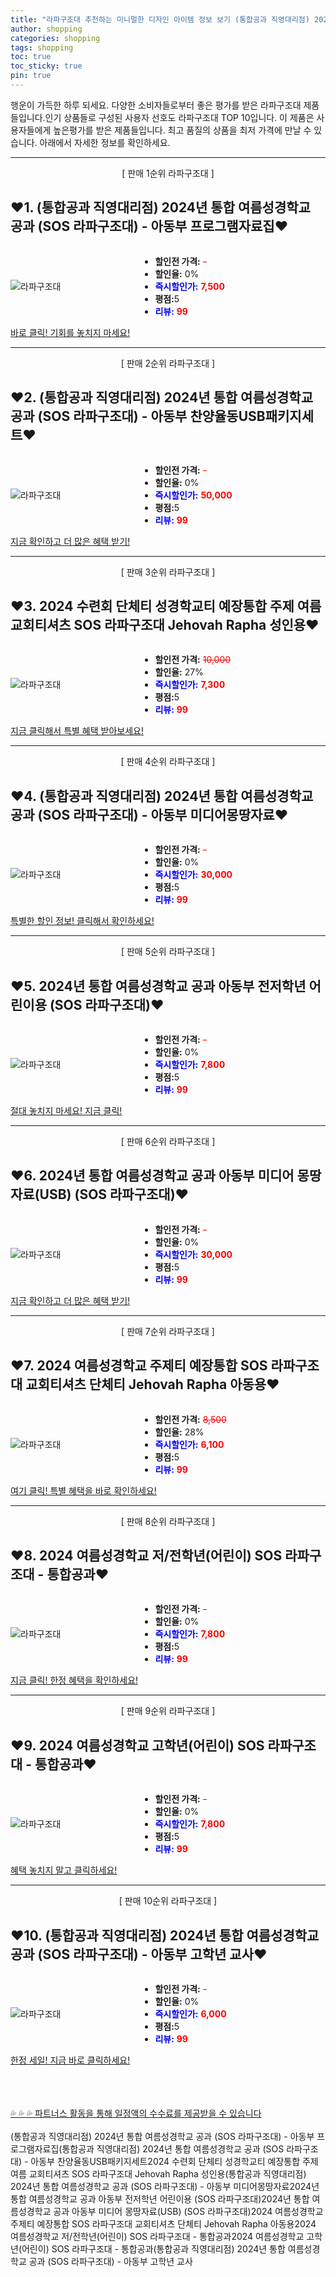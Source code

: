 ```yaml
---
title: "라파구조대 추천하는 미니멀한 디자인 아이템 정보 보기 (통합공과 직영대리점) 2024년 통합 여름성경학교"
author: shopping
categories: shopping
tags: shopping
toc: true
toc_sticky: true
pin: true
---
```

행운이 가득한 하루 되세요. 다양한 소비자들로부터 좋은 평가를 받은 라파구조대 제품들입니다.인기 상품들로 구성된 사용자 선호도 라파구조대 TOP 10입니다. 이 제품은 사용자들에게 높은평가를 받은 제품들입니다. 최고 품질의 상품을 최저 가격에 만날 수 있습니다. 아래에서 자세한 정보를 확인하세요.

---
<p class="toplist" style="margin: 0 auto; display: block; width: fit-content;">[ 판매 1순위 라파구조대 ]</p>

<h2><strong>❤️1. (통합공과 직영대리점) 2024년 통합 여름성경학교 공과 (SOS 라파구조대) - 아동부 프로그램자료집❤️</strong></h2>

<div style="display: flex; align-items: center;">
    <div style="flex: 0.4;">
        <img src="https://thumbnail7.coupangcdn.com/thumbnails/remote/230x230ex/image/vendor_inventory/6fe8/1729ebce341f23060050de92d73e8788555e8673ef8781f8507e8d8b4600.jpg" alt="라파구조대" style="max-width: 100%;">
    </div>
    <div style="flex: 0.6; margin-left: 10px;">
        <ul>
            <li><strong>할인전 가격:</strong> <del style="color: red;">-</del></li>
            <li><strong>할인율:</strong> 0%</li>
            <li><span style='color:blue'><strong>즉시할인가:</strong></span> <span style='color:red'><strong>7,500</strong></span></li>
            <li><strong>평점:</strong>5</li>
            <li><span style='color:blue'><strong>리뷰:</strong></span> <span style='color:red'><strong>99</strong></span></li>
        </ul>
    </div>
</div>
<div class="center">
    <a href="https://William4Davisa.github.io?lptag=AF9450613&subid=githubio&pageKey=8104446366&traceid=V0-153&itemId=22934352944&vendorItemId=89968692317" class="myButton">
        바로 클릭! 기회를 놓치지 마세요!
    </a>
</div>


---
<p class="toplist" style="margin: 0 auto; display: block; width: fit-content;">[ 판매 2순위 라파구조대 ]</p>

<h2><strong>❤️2. (통합공과 직영대리점) 2024년 통합 여름성경학교 공과 (SOS 라파구조대) - 아동부 찬양율동USB패키지세트❤️</strong></h2>

<div style="display: flex; align-items: center;">
    <div style="flex: 0.4;">
        <img src="https://thumbnail9.coupangcdn.com/thumbnails/remote/230x230ex/image/vendor_inventory/d85b/2bd93181dc2d0a8278f1b68b80b271af5215bebd32448236333259ffbab6.jpg" alt="라파구조대" style="max-width: 100%;">
    </div>
    <div style="flex: 0.6; margin-left: 10px;">
        <ul>
            <li><strong>할인전 가격:</strong> <del style="color: red;">-</del></li>
            <li><strong>할인율:</strong> 0%</li>
            <li><span style='color:blue'><strong>즉시할인가:</strong></span> <span style='color:red'><strong>50,000</strong></span></li>
            <li><strong>평점:</strong>5</li>
            <li><span style='color:blue'><strong>리뷰:</strong></span> <span style='color:red'><strong>99</strong></span></li>
        </ul>
    </div>
</div>
<div class="center">
    <a href="https://William4Davisa.github.io?lptag=AF9450613&subid=githubio&pageKey=8104452691&traceid=V0-153&itemId=22934375898&vendorItemId=89968714507" class="myButton">
        지금 확인하고 더 많은 혜택 받기!
    </a>
</div>


---
<p class="toplist" style="margin: 0 auto; display: block; width: fit-content;">[ 판매 3순위 라파구조대 ]</p>

<h2><strong>❤️3. 2024 수련회 단체티 성경학교티 예장통합 주제 여름 교회티셔츠 SOS 라파구조대 Jehovah Rapha 성인용❤️</strong></h2>

<div style="display: flex; align-items: center;">
    <div style="flex: 0.4;">
        <img src="https://thumbnail10.coupangcdn.com/thumbnails/remote/230x230ex/image/vendor_inventory/ee0b/7a560b712b5c511869d4c164183e60f4e91f6b4d3622d57e293e92a48e14.jpg" alt="라파구조대" style="max-width: 100%;">
    </div>
    <div style="flex: 0.6; margin-left: 10px;">
        <ul>
            <li><strong>할인전 가격:</strong> <del style="color: red;">10,000</del></li>
            <li><strong>할인율:</strong> 27%</li>
            <li><span style='color:blue'><strong>즉시할인가:</strong></span> <span style='color:red'><strong>7,300</strong></span></li>
            <li><strong>평점:</strong>5</li>
            <li><span style='color:blue'><strong>리뷰:</strong></span> <span style='color:red'><strong>99</strong></span></li>
        </ul>
    </div>
</div>
<div class="center">
    <a href="https://William4Davisa.github.io?lptag=AF9450613&subid=githubio&pageKey=8151362507&traceid=V0-153&itemId=23198331738&vendorItemId=90230914861" class="myButton">
        지금 클릭해서 특별 혜택 받아보세요!
    </a>
</div>


---
<p class="toplist" style="margin: 0 auto; display: block; width: fit-content;">[ 판매 4순위 라파구조대 ]</p>

<h2><strong>❤️4. (통합공과 직영대리점) 2024년 통합 여름성경학교 공과 (SOS 라파구조대) - 아동부 미디어몽땅자료❤️</strong></h2>

<div style="display: flex; align-items: center;">
    <div style="flex: 0.4;">
        <img src="https://thumbnail10.coupangcdn.com/thumbnails/remote/230x230ex/image/vendor_inventory/e997/5b8ccbd780ef5bad22ebe1d983f37e8e2451aaeb8bb071a55d6f3a6cf8c3.jpg" alt="라파구조대" style="max-width: 100%;">
    </div>
    <div style="flex: 0.6; margin-left: 10px;">
        <ul>
            <li><strong>할인전 가격:</strong> <del style="color: red;">-</del></li>
            <li><strong>할인율:</strong> 0%</li>
            <li><span style='color:blue'><strong>즉시할인가:</strong></span> <span style='color:red'><strong>30,000</strong></span></li>
            <li><strong>평점:</strong>5</li>
            <li><span style='color:blue'><strong>리뷰:</strong></span> <span style='color:red'><strong>99</strong></span></li>
        </ul>
    </div>
</div>
<div class="center">
    <a href="https://William4Davisa.github.io?lptag=AF9450613&subid=githubio&pageKey=8104448866&traceid=V0-153&itemId=22934362807&vendorItemId=89968701319" class="myButton">
        특별한 할인 정보! 클릭해서 확인하세요!
    </a>
</div>


---
<p class="toplist" style="margin: 0 auto; display: block; width: fit-content;">[ 판매 5순위 라파구조대 ]</p>

<h2><strong>❤️5. 2024년 통합 여름성경학교 공과 아동부 전저학년 어린이용 (SOS 라파구조대)❤️</strong></h2>

<div style="display: flex; align-items: center;">
    <div style="flex: 0.4;">
        <img src="https://thumbnail9.coupangcdn.com/thumbnails/remote/230x230ex/image/vendor_inventory/3777/f6b6778f5e0d0ff8871c7ed5e4df6247b31437cc384bb33526237c1d05b1.jpg" alt="라파구조대" style="max-width: 100%;">
    </div>
    <div style="flex: 0.6; margin-left: 10px;">
        <ul>
            <li><strong>할인전 가격:</strong> <del style="color: red;">-</del></li>
            <li><strong>할인율:</strong> 0%</li>
            <li><span style='color:blue'><strong>즉시할인가:</strong></span> <span style='color:red'><strong>7,800</strong></span></li>
            <li><strong>평점:</strong>5</li>
            <li><span style='color:blue'><strong>리뷰:</strong></span> <span style='color:red'><strong>99</strong></span></li>
        </ul>
    </div>
</div>
<div class="center">
    <a href="https://William4Davisa.github.io?lptag=AF9450613&subid=githubio&pageKey=8120761861&traceid=V0-153&itemId=23034612795&vendorItemId=90068364601" class="myButton">
        절대 놓치지 마세요! 지금 클릭!
    </a>
</div>


---
<p class="toplist" style="margin: 0 auto; display: block; width: fit-content;">[ 판매 6순위 라파구조대 ]</p>

<h2><strong>❤️6. 2024년 통합 여름성경학교 공과 아동부 미디어 몽땅자료(USB) (SOS 라파구조대)❤️</strong></h2>

<div style="display: flex; align-items: center;">
    <div style="flex: 0.4;">
        <img src="https://thumbnail10.coupangcdn.com/thumbnails/remote/230x230ex/image/vendor_inventory/6817/512e1e9a48a3eab43b1b106feef0c348185426614936bffb052281777d44.jpg" alt="라파구조대" style="max-width: 100%;">
    </div>
    <div style="flex: 0.6; margin-left: 10px;">
        <ul>
            <li><strong>할인전 가격:</strong> <del style="color: red;">-</del></li>
            <li><strong>할인율:</strong> 0%</li>
            <li><span style='color:blue'><strong>즉시할인가:</strong></span> <span style='color:red'><strong>30,000</strong></span></li>
            <li><strong>평점:</strong>5</li>
            <li><span style='color:blue'><strong>리뷰:</strong></span> <span style='color:red'><strong>99</strong></span></li>
        </ul>
    </div>
</div>
<div class="center">
    <a href="https://William4Davisa.github.io?lptag=AF9450613&subid=githubio&pageKey=8113135792&traceid=V0-153&itemId=22991974475&vendorItemId=90068861310" class="myButton">
        지금 확인하고 더 많은 혜택 받기!
    </a>
</div>


---
<p class="toplist" style="margin: 0 auto; display: block; width: fit-content;">[ 판매 7순위 라파구조대 ]</p>

<h2><strong>❤️7. 2024 여름성경학교 주제티 예장통합 SOS 라파구조대 교회티셔츠 단체티 Jehovah Rapha 아동용❤️</strong></h2>

<div style="display: flex; align-items: center;">
    <div style="flex: 0.4;">
        <img src="https://thumbnail7.coupangcdn.com/thumbnails/remote/230x230ex/image/vendor_inventory/c2c1/a773b634313ee1939d05af4d6454c281ca013732879f73abf34793b3bcd7.jpg" alt="라파구조대" style="max-width: 100%;">
    </div>
    <div style="flex: 0.6; margin-left: 10px;">
        <ul>
            <li><strong>할인전 가격:</strong> <del style="color: red;">8,500</del></li>
            <li><strong>할인율:</strong> 28%</li>
            <li><span style='color:blue'><strong>즉시할인가:</strong></span> <span style='color:red'><strong>6,100</strong></span></li>
            <li><strong>평점:</strong>5</li>
            <li><span style='color:blue'><strong>리뷰:</strong></span> <span style='color:red'><strong>99</strong></span></li>
        </ul>
    </div>
</div>
<div class="center">
    <a href="https://William4Davisa.github.io?lptag=AF9450613&subid=githubio&pageKey=8151272926&traceid=V0-153&itemId=23197999857&vendorItemId=90230587669" class="myButton">
        여기 클릭! 특별 혜택을 바로 확인하세요!
    </a>
</div>


---
<p class="toplist" style="margin: 0 auto; display: block; width: fit-content;">[ 판매 8순위 라파구조대 ]</p>

<h2><strong>❤️8. 2024 여름성경학교 저/전학년(어린이) SOS 라파구조대 - 통합공과❤️</strong></h2>

<div style="display: flex; align-items: center;">
    <div style="flex: 0.4;">
        <img src="https://thumbnail8.coupangcdn.com/thumbnails/remote/230x230ex/image/vendor_inventory/86df/89fb07237db2eb4c32387e398915e579ae899fa5bc04e2d86b4ddf9b1dde.jpeg" alt="라파구조대" style="max-width: 100%;">
    </div>
    <div style="flex: 0.6; margin-left: 10px;">
        <ul>
            <li><strong>할인전 가격:</strong> <del style="color: red;">-</del></li>
            <li><strong>할인율:</strong> 0%</li>
            <li><span style='color:blue'><strong>즉시할인가:</strong></span> <span style='color:red'><strong>7,800</strong></span></li>
            <li><strong>평점:</strong>5</li>
            <li><span style='color:blue'><strong>리뷰:</strong></span> <span style='color:red'><strong>99</strong></span></li>
        </ul>
    </div>
</div>
<div class="center">
    <a href="https://William4Davisa.github.io?lptag=AF9450613&subid=githubio&pageKey=8130637377&traceid=V0-153&itemId=23089308410&vendorItemId=90122757765" class="myButton">
        지금 클릭! 한정 혜택을 확인하세요!
    </a>
</div>


---
<p class="toplist" style="margin: 0 auto; display: block; width: fit-content;">[ 판매 9순위 라파구조대 ]</p>

<h2><strong>❤️9. 2024 여름성경학교 고학년(어린이) SOS 라파구조대 - 통합공과❤️</strong></h2>

<div style="display: flex; align-items: center;">
    <div style="flex: 0.4;">
        <img src="https://thumbnail7.coupangcdn.com/thumbnails/remote/230x230ex/image/vendor_inventory/464f/105b490f0ec9a67c6ea21d944a1410ef9cfe8d8308ae8a7ed8428a2e1cbd.jpeg" alt="라파구조대" style="max-width: 100%;">
    </div>
    <div style="flex: 0.6; margin-left: 10px;">
        <ul>
            <li><strong>할인전 가격:</strong> <del style="color: red;">-</del></li>
            <li><strong>할인율:</strong> 0%</li>
            <li><span style='color:blue'><strong>즉시할인가:</strong></span> <span style='color:red'><strong>7,800</strong></span></li>
            <li><strong>평점:</strong>5</li>
            <li><span style='color:blue'><strong>리뷰:</strong></span> <span style='color:red'><strong>99</strong></span></li>
        </ul>
    </div>
</div>
<div class="center">
    <a href="https://William4Davisa.github.io?lptag=AF9450613&subid=githubio&pageKey=8131267913&traceid=V0-153&itemId=23091893069&vendorItemId=90122789934" class="myButton">
        혜택 놓치지 말고 클릭하세요!
    </a>
</div>


---
<p class="toplist" style="margin: 0 auto; display: block; width: fit-content;">[ 판매 10순위 라파구조대 ]</p>

<h2><strong>❤️10. (통합공과 직영대리점) 2024년 통합 여름성경학교 공과 (SOS 라파구조대) - 아동부 고학년 교사❤️</strong></h2>

<div style="display: flex; align-items: center;">
    <div style="flex: 0.4;">
        <img src="https://thumbnail6.coupangcdn.com/thumbnails/remote/230x230ex/image/vendor_inventory/6e2f/797b575f9397ed2f9a44029a43e404ecf337bc24c03c522c0a414cb2875a.jpg" alt="라파구조대" style="max-width: 100%;">
    </div>
    <div style="flex: 0.6; margin-left: 10px;">
        <ul>
            <li><strong>할인전 가격:</strong> <del style="color: red;">-</del></li>
            <li><strong>할인율:</strong> 0%</li>
            <li><span style='color:blue'><strong>즉시할인가:</strong></span> <span style='color:red'><strong>6,000</strong></span></li>
            <li><strong>평점:</strong>5</li>
            <li><span style='color:blue'><strong>리뷰:</strong></span> <span style='color:red'><strong>99</strong></span></li>
        </ul>
    </div>
</div>
<div class="center">
    <a href="https://William4Davisa.github.io?lptag=AF9450613&subid=githubio&pageKey=8104439308&traceid=V0-153&itemId=22934323502&vendorItemId=89968677820" class="myButton">
        한정 세일! 지금 바로 클릭하세요!
    </a>
</div>

<br><br><br>[💦 💦 💦 파트너스 활동을 통해 일정액의 수수료를 제공받을 수 있습니다](https://link.coupang.com/a/bcpT2c)<br><br>(통합공과 직영대리점) 2024년 통합 여름성경학교 공과 (SOS 라파구조대) - 아동부 프로그램자료집(통합공과 직영대리점) 2024년 통합 여름성경학교 공과 (SOS 라파구조대) - 아동부 찬양율동USB패키지세트2024 수련회 단체티 성경학교티 예장통합 주제 여름 교회티셔츠 SOS 라파구조대 Jehovah Rapha 성인용(통합공과 직영대리점) 2024년 통합 여름성경학교 공과 (SOS 라파구조대) - 아동부 미디어몽땅자료2024년 통합 여름성경학교 공과 아동부 전저학년 어린이용 (SOS 라파구조대)2024년 통합 여름성경학교 공과 아동부 미디어 몽땅자료(USB) (SOS 라파구조대)2024 여름성경학교 주제티 예장통합 SOS 라파구조대 교회티셔츠 단체티 Jehovah Rapha 아동용2024 여름성경학교 저/전학년(어린이) SOS 라파구조대 - 통합공과2024 여름성경학교 고학년(어린이) SOS 라파구조대 - 통합공과(통합공과 직영대리점) 2024년 통합 여름성경학교 공과 (SOS 라파구조대) - 아동부 고학년 교사